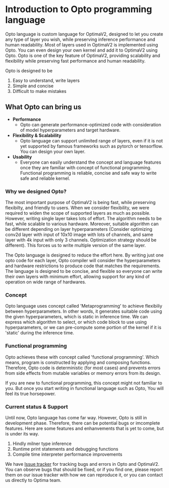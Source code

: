 # Introduction to Opto programming language

Opto language is custom language for OptimaV2, designed to let you create any type of layer you wish, while preserving inference performance and human readability.
Most of layers used in OptimaV2 is implemented using Opto. You can even design your own kernel and add it to OptimaV2 using Opto. Opto is one of the key feature of OptimaV2, providing scalability and flexibility while preserving fast performance and human readability.

Opto is designed to be
1. Easy to understand, write layers
2. Simple and concise
3. Difficult to make mistakes

## What Opto can bring us

* __Performance__
    * Opto can generate performance-optimized code with consideration of model hyperparameters and target hardware.
* __Flexibility & Scalability__
    * Opto language can support unlimited range of layers, even if it is not yet supported by famous frameworks such as pytorch or tensorflow. You can design your own layer.
* __Usability__
    * Everyone can easily understand the concept and language features once they are familiar with concept of functional programming. Functional programming is reliable, concise and safe way to write safe and reliable kernel. 


### Why we designed Opto?
The most important purpose of OptimaV2 is being fast, while preserving flexibilty, and friendly to users. When we consider flexibility, we were required to widen the scope of supported layers as much as possible. However, writing single layer takes lots of effort. The algorithm needs to be fast, while scalable to various hardware. Moreover, suitable algorithm can be different depending on layer hyperparameters (Consider optimizing conv2d layer with input of 10x10 image with lots of channels, and same layer with 4k input with only 3 channels. Optimization strategy should be different). This forces us to write multiple version of the same layer.

The Opto language is designed to reduce the effort here. By writing just one opto code for each layer, Opto compiler will consider the hyperparameters and hardware restrictions to produce code that matches the requirements. The language is designed to be concise, and flexible so everyone can write their own layers with minimum effort, allowing support for any kind of operation on wide range of hardwares.

### Concept 
Opto language uses concept called 'Metaprogramming' to achieve flexibiliy between hyperparameters. In other words, it generates suitable code using the given hyperparameters, which is static in inference time. We can express which algorithm to select, or which code block to use using hyperparameters, or we can pre-compute some portion of the kernel if it is 'static' during the inference time.

### Functional programming 
Opto achieves these with concept called 'functional programming'. Which means, program is constructed by applying and composing functions. Therefore, Opto code is deterministic (for most cases) and prevents errors from side effects from mutable variables or memory errors from its design.

If you are new to functional programming, this concept might not familiar to you. But once you start writing in functional language such as Opto, You will feel its true horsepower.

### Current status & Support

Until now, Opto language has come far way. However, Opto is still in development phase. Therefore, there can be potential bugs or imcomplete features. Here are some features and enhanvements that is yet to come, but is under its way.

1. Hindly milner type inference
2. Runtime print statements and debugging functions
3. Compile time interpreter performance improvements

We have [Issue tracker](http://remote.enerzai.com:18080/issues) for tracking bugs and errors in Opto and OptimaV2. You can observe bugs that should be fixed, or if you find one, please report them on our issue tracker with how we can reproduce it, or you can contact us directly to Optima team.
